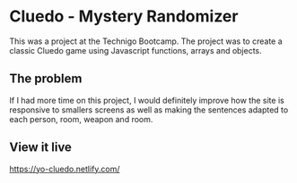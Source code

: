 # Cluedo - Mystery Randomizer

This was a project at the Technigo Bootcamp. The project was to create a classic Cluedo game using Javascript functions, arrays and objects. 

## The problem

If I had more time on this project, I would definitely improve how the site is responsive to smallers screens as well as making the sentences adapted to each person, room, weapon and room. 

## View it live

https://yo-cluedo.netlify.com/
